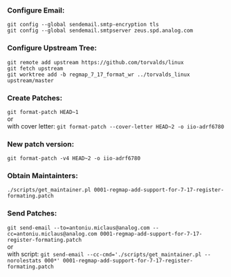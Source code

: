 ### Configure Email:
`git config --global sendemail.smtp-encryption tls`  
`git config --global sendemail.smtpserver zeus.spd.analog.com`  

### Configure Upstream Tree:
`git remote add upstream https://github.com/torvalds/linux`  
`git fetch upstream`  
`git worktree add -b regmap_7_17_format_wr ../torvalds_linux upstream/master` 

### Create Patches:
`git format-patch HEAD~1`  
or  
with cover letter: `git format-patch --cover-letter HEAD~2 -o iio-adrf6780`  

### New patch version:
`git format-patch -v4 HEAD~2 -o iio-adrf6780`  

### Obtain Maintainters:
`./scripts/get_maintainer.pl 0001-regmap-add-support-for-7-17-register-formating.patch`  

### Send Patches:
`git send-email --to=antoniu.miclaus@analog.com --cc=antoniu.miclaus@analog.com 0001-regmap-add-support-for-7-17-register-formating.patch`  
or  
with script: `git send-email --cc-cmd='./scripts/get_maintainer.pl --norolestats 000*' 0001-regmap-add-support-for-7-17-register-formating.patch`  
